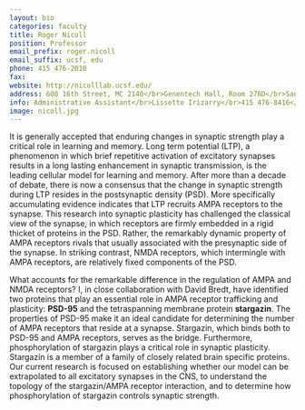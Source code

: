 ```yaml
---
layout: bio
categories: faculty
title: Roger Nicoll
position: Professor
email_prefix: roger.nicoll
email_suffix: ucsf, edu
phone: 415 476-2018
fax: 
website: http://nicolllab.ucsf.edu/
address: 600 16th Street, MC 2140</br>Genentech Hall, Room 276D</br>San Francisco, CA 94158-2280</br>
info: Administrative Assistant</br>Lissette Irizarry</br>415 476-8416</br><span class="e">lissette.irizarry / ucsf, edu</span>
image: nicoll.jpg
---
```


It is generally accepted that enduring changes in synaptic strength play a critical role in learning and memory. Long term potential (LTP), a phenomenon in which brief repetitive activation of excitatory synapses results in a long lasting enhancement in synaptic transmission, is the leading cellular model for learning and memory. After more than a decade of debate, there is now a consensus that the change in synaptic strength during LTP resides in the postsynaptic density (PSD). More specifically accumulating evidence indicates that LTP recruits AMPA receptors to the synapse. This research into synaptic plasticity has challenged the classical view of the synapse, in which receptors are firmly embedded in a rigid thicket of proteins in the PSD. Rather, the remarkably dynamic property of AMPA receptors rivals that usually associated with the presynaptic side of the synapse. In striking contrast, NMDA receptors, which intermingle with AMPA receptors, are relatively fixed components of the PSD. 

What accounts for the remarkable difference in the regulation of AMPA and NMDA receptors? I, in close collaboration with David Bredt, have identified two proteins that play an essential role in AMPA receptor trafficking and plasticity: **PSD-95** and the tetraspanning membrane protein **stargazin**. The properties of PSD-95 make it an ideal candidate for determining the number of AMPA receptors that reside at a synapse. Stargazin, which binds both to PSD-95 and AMPA receptors, serves as the bridge. Furthermore, phosphorylation of stargazin plays a critical role in synaptic plasticity. Stargazin is a member of a family of closely related brain specific proteins. Our current research is focused on establishing whether our model can be extrapolated to all excitatory synapses in the CNS, to understand the topology of the stargazin/AMPA receptor interaction, and to determine how phosphorylation of stargazin controls synaptic strength.
